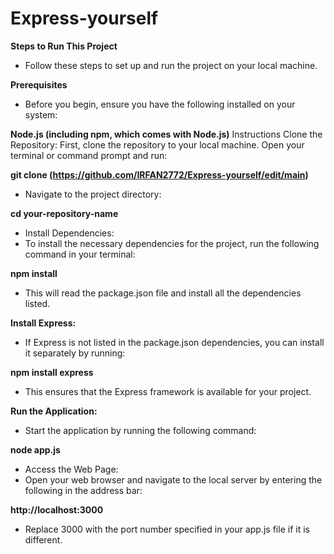 # Express-yourself


**Steps to Run This Project**
+ Follow these steps to set up and run the project on your local machine. 

**Prerequisites**
+ Before you begin, ensure you have the following installed on your system:

**Node.js (including npm, which comes with Node.js)**
Instructions
Clone the Repository:
First, clone the repository to your local machine. Open your terminal or command prompt and run:


**git clone (https://github.com/IRFAN2772/Express-yourself/edit/main)**
+ Navigate to the project directory:


**cd your-repository-name**
+ Install Dependencies:
+ To install the necessary dependencies for the project, run the following command in your terminal:


**npm install**
+ This will read the package.json file and install all the dependencies listed.

**Install Express:**
+ If Express is not listed in the package.json dependencies, you can install it separately by running:


**npm install express**
+ This ensures that the Express framework is available for your project.

**Run the Application:**
+ Start the application by running the following command:


**node app.js**
+ Access the Web Page:
+ Open your web browser and navigate to the local server by entering the following in the address bar:


**http://localhost:3000**
+ Replace 3000 with the port number specified in your app.js file if it is different.
